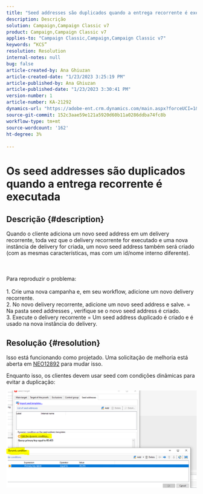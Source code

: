 ```yaml
---
title: "Seed addresses são duplicados quando a entrega recorrente é executada"
description: Descrição
solution: Campaign,Campaign Classic v7
product: Campaign,Campaign Classic v7
applies-to: "Campaign Classic,Campaign,Campaign Classic v7"
keywords: “KCS”
resolution: Resolution
internal-notes: null
bug: false
article-created-by: Ana Ghiuzan
article-created-date: "1/23/2023 3:25:19 PM"
article-published-by: Ana Ghiuzan
article-published-date: "1/23/2023 3:30:41 PM"
version-number: 1
article-number: KA-21292
dynamics-url: "https://adobe-ent.crm.dynamics.com/main.aspx?forceUCI=1&pagetype=entityrecord&etn=knowledgearticle&id=04e5c81f-329b-ed11-aad1-6045bd006ce9"
source-git-commit: 152c3aae59e121a5920d60b11a0286ddba74fc8b
workflow-type: tm+mt
source-wordcount: '162'
ht-degree: 3%

---
```


# Os seed addresses são duplicados quando a entrega recorrente é executada

## Descrição {#description}

Quando o cliente adiciona um novo seed address em um delivery recorrente, toda vez que o delivery recorrente for executado e uma nova instância de delivery for criada, um novo seed address também será criado (com as mesmas características, mas com um id/nome interno diferente). <br><br> <br><br>Para reproduzir o problema:<br><br>1. Crie uma nova campanha e, em seu workflow, adicione um novo delivery recorrente.
<br>2. No novo delivery recorrente, adicione um novo seed address e salve. = Na pasta seed addresses , verifique se o novo seed address é criado.
<br>3. Execute o delivery recorrente = Um seed address duplicado é criado e é usado na nova instância do delivery.

## Resolução {#resolution}


Isso está funcionando como projetado. Uma solicitação de melhoria está aberta em [NEO12892](https://jira.corp.adobe.com/browse/NEO-12892) para mudar isso.

Enquanto isso, os clientes devem usar seed com condições dinâmicas para evitar a duplicação:

![](assets/83cc65a7-329b-ed11-aad1-6045bd006ce9.png)
